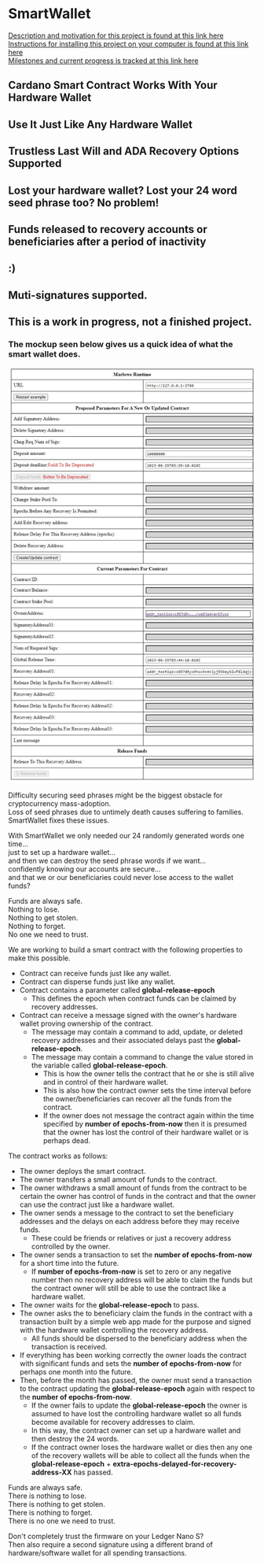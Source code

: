 # SmartWallet  
[Description and motivation for this project is found at this link here](https://github.com/johnshearing/SmartWallet/blob/main/motivation.md)  
[Instructions for installing this project on your computer is found at this link here](https://github.com/johnshearing/SmartWallet/blob/main/starter_kit/get_started.md)   
[Milestones and current progress is tracked at this link here](https://github.com/johnshearing/SmartWallet/blob/main/milestones-current-progress.md)  
## Cardano Smart Contract Works With Your Hardware Wallet
## Use It Just Like Any Hardware Wallet
## Trustless Last Will and ADA Recovery Options Supported
## Lost your hardware wallet? Lost your 24 word seed phrase too? No problem!
## Funds released to recovery accounts or beneficiaries after a period of inactivity
## :)
## Muti-signatures supported.  
## This is a work in progress, not a finished project.


### The mockup seen below gives us a quick idea of what the smart wallet does.
<img src="/images/smart_wallet.jpg">  

Difficulty securing seed phrases might be the biggest obstacle for cryptocurrency mass-adoption.  
Loss of seed phrases due to untimely death causes suffering to families.  
SmartWallet fixes these issues.  

With SmartWallet we only needed our 24 randomly generated words one time...  
just to set up a hardware wallet...  
and then we can destroy the seed phrase words if we want...  
confidently knowing our accounts are secure...  
and that we or our beneficiaries could never lose access to the wallet funds?  

Funds are always safe.  
Nothing to lose.  
Nothing to get stolen.  
Nothing to forget.  
No one we need to trust.   

We are working to build a smart contract with the following properties to make this possible.
* Contract can receive funds just like any wallet.
* Contract can disperse funds just like any wallet.
* Contract contains a parameter called **global-release-epoch**
  * This defines the epoch when contract funds can be claimed by recovery addresses.
* Contract can receive a message signed with the owner's hardware wallet proving ownership of the contract.  
  * The message may contain a command to add, update, or deleted recovery addresses and their associated delays past the **global-release-epoch**.
  * The message may contain a command to change the value stored in the variable called **global-release-epoch**.
    * This is how the owner tells the contract that he or she is still alive and in control of their hardware wallet.
    * This is also how the contract owner sets the time interval before the owner/beneficiaries can recover all the funds from the contract. 
    * If the owner does not message the contract again within the time specified by **number of epochs-from-now** then it is presumed that the owner has lost the control of their hardware wallet or is perhaps dead. 

The contract works as follows:  
* The owner deploys the smart contract.
* The owner transfers a small amount of funds to the contract. 
* The owner withdraws a small amount of funds from the contract to be certain the owner has control of funds in the contract and that the owner can use the contract just like a hardware wallet.
* The owner sends a message to the contract to set the beneficiary addresses and the delays on each address before they may receive funds. 
  * These could be friends or relatives or just a recovery address controlled by the owner.
* The owner sends a transaction to set the **number of epochs-from-now** for a short time into the future.
  * If **number of epochs-from-now** is set to zero or any negative number then no recovery address will be able to claim the funds but the contract owner will still be able to use the contract like a hardware wallet.
* The owner waits for the **global-release-epoch** to pass.
* The owner asks the to beneficiary claim the funds in the contract with a transaction built by a simple web app made for the purpose and signed with the hardware wallet controlling the recovery address.  
  * All funds should be dispersed to the beneficiary address when the transaction is received.
* If everything has been working correctly the owner loads the contract with significant funds and sets the **number of epochs-from-now** for perhaps one month into the future.
* Then, before the month has passed, the owner must send a transaction to the contract updating the **global-release-epoch** again with respect to the **number of epochs-from-now**.
  * If the owner fails to update the **global-release-epoch** the owner is assumed to have lost the controlling hardware wallet so all funds become available for recovery addresses to claim.
  * In this way, the contract owner can set up a hardware wallet and then destroy the 24 words. 
  * If the contract owner loses the hardware wallet or dies then any one of the recovery wallets will be able to collect all the funds when the **global-release-epoch** + **extra-epochs-delayed-for-recovery-address-XX** has passed.

Funds are always safe.  
There is nothing to lose.  
There is nothing to get stolen.  
There is nothing to forget.  
There is no one we need to trust.  



Don't completely trust the firmware on your Ledger Nano S?  
Then also require a second signature using a different brand of hardware/software wallet for all spending transactions.
